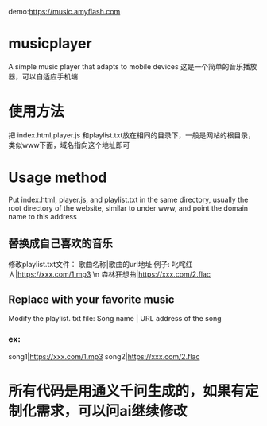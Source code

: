 demo:https://music.amyflash.com
# musicplayer
A simple music player that adapts to mobile devices
这是一个简单的音乐播放器，可以自适应手机端
# 使用方法
把 index.html,player.js 和playlist.txt放在相同的目录下，一般是网站的根目录，类似www下面，域名指向这个地址即可
# Usage method
Put index.html, player.js, and playlist.txt in the same directory, usually the root directory of the website, similar to under www, and point the domain name to this address

## 替换成自己喜欢的音乐
修改playlist.txt文件：
歌曲名称|歌曲的url地址
例子:
叱咤红人|https://xxx.com/1.mp3 \n
森林狂想曲|https://xxx.com/2.flac


## Replace with your favorite music
Modify the playlist. txt file:
Song name | URL address of the song
### ex:
song1|https://xxx.com/1.mp3
song2|https://xxx.com/2.flac

# 所有代码是用通义千问生成的，如果有定制化需求，可以问ai继续修改
